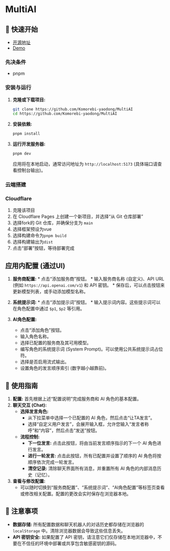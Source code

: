 # MultiAI

## 🚀 快速开始

* [开源地址](https://github.com/Komorebi-yaodong/MultiAI)
* [Demo](https://multiai.001412.xyz)

### 先决条件
*   pnpm

### 安装与运行

1.  **克隆或下载项目:**
    ```bash
    git clone https://github.com/Komorebi-yaodong/MultiAI
    cd https://github.com/Komorebi-yaodong/MultiAI
    ```

2.  **安装依赖:**
    ```bash
    pnpm install
    ```

3.  **运行开发服务器:**
    ```bash
    pnpm dev
    ```
    应用将在本地启动，通常访问地址为 `http://localhost:5173` (具体端口请查看控制台输出)。

### 云端搭建

### Cloudflare
1. 克隆该项目
2. 在 Cloudflare Pages 上创建一个新项目，并选择“从 Git 仓库部署”
3. 选择fork的 Git 仓库，并确保分支为 `main`
4. 选择框架预设为vue
5. 选择构建命令为`pnpm build`
6. 选择构建输出为`dist`
7. 点击“部署”按钮，等待部署完成

## 应用内配置 (通过UI)

1.  **服务商配置:**
        *   点击“添加服务商”按钮。
        *   输入服务商名称 (自定义)、API URL (例如 `https://api.openai.com/v1`) 和 API 密钥。
        *   保存后，可以点击按钮来更新模型列表，或手动添加模型名称。

2.  **系统提示词:**
        *   点击“添加提示词”按钮。
        *   输入提示词内容。这些提示词可以在角色配置中通过 `$p1`, `$p2` 等引用。

3.  **AI角色配置:**
    *   点击“添加角色”按钮。
    *   输入角色名称。
    *   选择已配置的服务商及其可用模型。
    *   编写角色的系统提示词 (System Prompt)。可以使用公共系统提示词占位符。
    *   选择是否启用流式输出。
    *   设置角色的发言顺序索引 (数字越小越靠前)。

## 📖 使用指南

1.  **配置:** 首先根据上述“配置说明”完成服务商和 AI 角色的基本配置。
2.  **聊天交互 (Chat):**
    *   **选择发言角色:**
        *   从下拉菜单中选择一个已配置的 AI 角色，然后点击“让TA发言”。
        *   选择“自定义用户发言”，会展开输入框，允许您输入“发言者称呼”和“内容”，然后点击“发送”按钮。
    *   **流程控制:**
        *   **下一位发言:** 点击此按钮，将由当前发言顺序指示的下一个 AI 角色进行发言。
        *   **进行一轮发言:** 点击此按钮，所有已配置并设置了顺序的 AI 角色将按顺序依次完成一轮发言。
        *   **清空记录:** 清除聊天界面所有消息，并重置所有 AI 角色的内部消息历史（记忆）。
3.  **查看与修改配置:**
    *   可以随时切换到“服务商配置”、“系统提示词”、“AI角色配置”等标签页查看或修改相关配置。配置的更改会实时保存在浏览器本地。

## 📝 注意事项

*   **数据存储:** 所有配置数据和聊天机器人的对话历史都存储在浏览器的 `localStorage` 中。清除浏览器数据会导致这些信息丢失。
*   **API 密钥安全:** 如果配置了 API 密钥，请注意它们仅存储在本地浏览器中，不要在不信任的环境中部署或共享包含敏感密钥的源码。